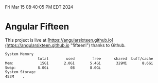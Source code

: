 Fri Mar 15 08:40:05 PM EDT 2024

# Angular Fifteen


This project is live at [https://angularsixteen.github.io](https://angularsixteen.github.io "fifteen!") thanks to Github.

```bash
System Memory
               total        used        free      shared  buff/cache   available
Mem:            15Gi       2.0Gi       5.4Gi       329Mi       8.6Gi        13Gi
Swap:          8.0Gi          0B       8.0Gi
System Storage
453M	.
